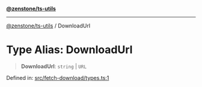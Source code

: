 [**@zenstone/ts-utils**](../README.md)

***

[@zenstone/ts-utils](../globals.md) / DownloadUrl

# Type Alias: DownloadUrl

> **DownloadUrl**: `string` \| `URL`

Defined in: [src/fetch-download/types.ts:1](https://github.com/janpoem/ts-utils/blob/1ba63f4eed7fec22e5d5024d881e7ce38561da5d/src/fetch-download/types.ts#L1)
